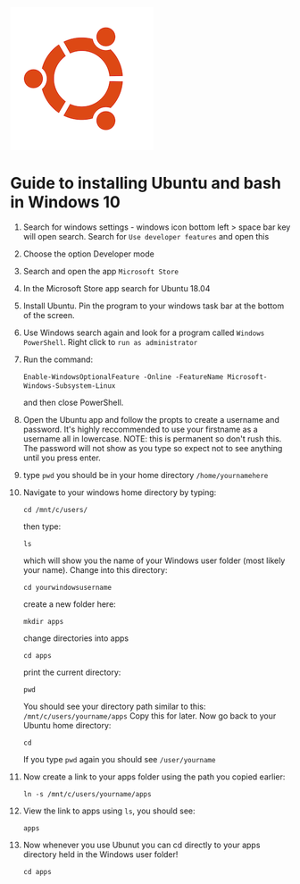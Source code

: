 ![ubuntu](/docs/img/ubuntu.png)
# Guide to installing Ubuntu and bash in Windows 10

1. Search for windows settings - windows icon bottom left > space bar key will open search. Search for ```Use developer features``` and open this

2. Choose the option Developer mode

3. Search and open the app ```Microsoft Store```

4. In the Microsoft Store app search for Ubuntu 18.04

5. Install Ubuntu. Pin the program to your windows task bar at the bottom of the screen.

6. Use Windows search again and look for a program called ```Windows PowerShell```. Right click to ```run as administrator```

7. Run the command: 
    ```
    Enable-WindowsOptionalFeature -Online -FeatureName Microsoft-Windows-Subsystem-Linux
    ```
    and then close PowerShell.

8. Open the Ubuntu app and follow the propts to create a username and password. It's highly reccommended to use your firstname as a username all in lowercase. NOTE: this is permanent so don't rush this. The password will not show as you type so expect not to see anything until you press enter.

9. type ```pwd``` you should be in your home directory ```/home/yournamehere```

10. Navigate to your windows home directory by typing:
    ```linux
    cd /mnt/c/users/
    ```
    then type:
    ```
    ls
    ```
    which will show you the name of your Windows user folder (most likely your name). Change into this directory:
    ```
    cd yourwindowsusername
    ```
    create a new folder here:
    ```
    mkdir apps
    ```
    change directories into apps
    ```
    cd apps
    ```
    print the current directory:
    ```
    pwd 
    ```
    You should see your directory path similar to this: ```/mnt/c/users/yourname/apps```
    Copy this for later. Now go back to your Ubuntu home directory:
    ```
    cd
    ```
    If you type ```pwd``` again you should see ```/user/yourname```

11. Now create a link to your apps folder using the path you copied earlier:
    ```linux
    ln -s /mnt/c/users/yourname/apps
    ```

12. View the link to apps using ```ls```, you should see:
    ```
    apps
    ```

13. Now whenever you use Ubunut you can cd directly to your apps directory held in the Windows user folder!
    ```
    cd apps
    ```


   